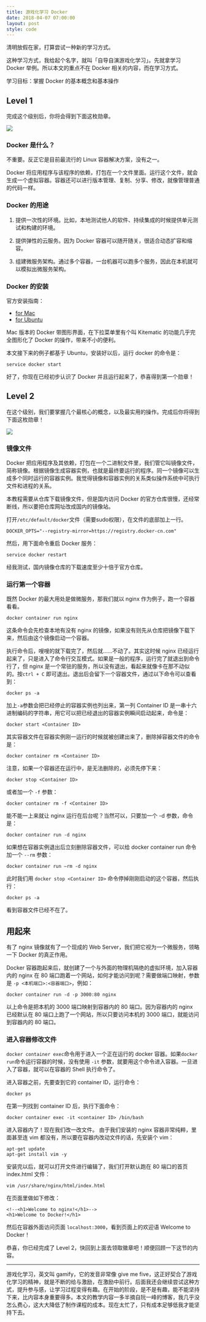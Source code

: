 ```yaml
---
title: 游戏化学习 Docker
date: 2018-04-07 07:00:00
layout: post
style: code
---
```


清明放假在家，打算尝试一种新的学习方式。

这种学习方式，我给起个名字，就叫「自导自演游戏化学习」。先就拿学习 Docker 举例。所以本文的重点不在 Docker 相关的内容，而在学习方式。

学习目标：掌握 Docker 的基本概念和基本操作


## Level 1
完成这个级别后，你将会得到下面这枚勋章。

<img class="center" src="/img/2018/gamify-learning-docker_level-1.png"/>

### Docker 是什么？
不重要。反正它是目前最流行的 Linux 容器解决方案，没有之一。

Docker 将应用程序与该程序的依赖，打包在一个文件里面。运行这个文件，就会生成一个虚拟容器。容器还可以进行版本管理、复制、分享、修改，就像管理普通的代码一样。

### Docker 的用途

1. 提供一次性的环境。比如，本地测试他人的软件、持续集成的时候提供单元测试和构建的环境。

2. 提供弹性的云服务。因为 Docker 容器可以随开随关，很适合动态扩容和缩容。

3. 组建微服务架构。通过多个容器，一台机器可以跑多个服务，因此在本机就可以模拟出微服务架构。

### Docker 的安装

官方安装指南：
- [for Mac](https://docs.docker.com/docker-for-mac/install/)
- [for Ubuntu](https://docs.docker.com/install/linux/docker-ce/ubuntu/)

Mac 版本的 Docker 带图形界面，在下拉菜单里有个叫 Kitematic 的功能几乎完全图形化了 Docker 的操作，带来不小的便利。

本文接下来的例子都基于 Ubuntu，安装好以后，运行 docker 的命令是：

	service docker start

好了，你现在已经初步认识了 Docker 并且运行起来了，恭喜得到第一个勋章！


## Level 2

在这个级别，我们要掌握几个最核心的概念，以及最实用的操作。完成后你将得到下面这枚勋章！

<img class="center" src="/img/2018/gamify-learning-docker_level-2.png"/>

### 镜像文件
Docker 把应用程序及其依赖，打包在一个二进制文件里，我们管它叫镜像文件，简称镜像。根据镜像生成容器实例，也就是最终要运行的程序。同一个镜像可以生成多个同时运行的容器实例。我觉得镜像和容器实例的关系类似操作系统中可执行文件和进程的关系。

本教程需要从仓库下载镜像文件，但是国内访问 Docker 的官方仓库很慢，还经常断线，所以要把仓库网址改成国内的镜像站。

打开`/etc/default/docker`文件（需要sudo权限），在文件的底部加上一行。

	DOCKER_OPTS="--registry-mirror=https://registry.docker-cn.com"

然后，用下面命令重启 Docker 服务：

	service docker restart

经我测试，国内镜像仓库的下载速度至少十倍于官方仓库。

### 运行第一个容器

既然 Docker 的最大用处是做微服务，那我们就以 nginx 作为例子，跑一个容器看看。

	docker container run nginx

这条命令会先检查本地有没有 nginx 的镜像，如果没有则先从仓库把镜像下载下来，然后由这个镜像启动一个容器。

执行命令后，嗖嗖的就下载完了，然后就……不动了。其实这时候 nginx 已经运行起来了，只是进入了命令行交互模式。如果是一般的程序，运行完了就退出到命令行了，但 nginx 是一个常驻的服务，所以没有退出，看起来就像卡在那不动似的。按`ctrl + C` 即可退出。退出后会留下一个容器文件，通过以下命令可以查看到：

	docker ps -a

加上`-a`参数会把已经停止的容器实例也列出来，第一列 Container ID 是一串十六进制编码的字符串，用它可以把已经退出的容器实例瞬间启动起来，命令是：

	docker start <Container ID>

其实容器文件在容器实例刚一运行的时候就被创建出来了，删除掉容器文件的命令是：

	docker container rm <Container ID>

注意，如果一个容器还在运行中，是无法删除的，必须先停下来：

	docker stop <Container ID>

或者加一个 `-f` 参数：

	docker container rm -f <Container ID>

能不能一上来就让 nginx 运行在后台呢？当然可以，只要加一个 -d 参数，命令是：

	docker container run -d nginx

如果想在容器实例退出后立刻删除容器文件，可以给 docker container run 命令加一个 `--rm` 参数：

	docker container run —rm -d nginx

此时我们用 `docker stop <Container ID>` 命令停掉刚刚启动的这个容器，然后执行：

	docker ps -a

看到容器文件已经不在了。

## 用起来
有了 nginx 镜像就有了一个现成的 Web Server，我们把它视为一个微服务，领略一下 Docker 的真正作用。

Docker 容器跑起来后，就创建了一个与外面的物理机隔绝的虚拟环境，加入容器内的 nginx 在 80 端口跑着一个网站，如何才能访问到呢？需要做端口映射，参数是 `-p <本机端口>:<容器端口>`，例如：

	docker container run -d -p 3000:80 nginx

以上命令是把本机的 3000 端口映射到容器内的 80 端口。因为容器内的 nginx 已经默认在 80 端口上跑了一个网站，所以只要访问本机的 3000 端口，就能访问到容器内的 80 端口。

### 进入容器修改文件

`docker container exec`命令用于进入一个正在运行的 docker 容器。如果`docker run`命令运行容器的时候，没有使用 `-it` 参数，就要用这个命令进入容器。一旦进入了容器，就可以在容器的 Shell 执行命令了。

进入容器之前，先要查到它的 container ID，运行命令：

	docker ps

在第一列找到 container ID 后，执行下面命令：

	docker container exec -it <container ID> /bin/bash

进入容器内了！现在我们改一改文件。
由于我们安装的 nginx 容器非常纯粹，里面甚至连 vim 都没有，所以要在容器内改动文件的话，先安装个 vim：

	apt-get update
	apt-get install vim -y

安装完以后，就可以打开文件进行编辑了，我们打开默认跑在 80 端口的首页 index.html 文件：

	vim /usr/share/nginx/html/index.html

在页面里做如下修改：
```
<!--<h1>Welcome to nginx!</h1>-->
<h1>Welcome to Docker!</h1>
```

然后在容器外面访问页面 `localhost:3000`，看到页面上的欢迎语 Welcome to Docker！

恭喜，你已经完成了 Level 2，快回到上面去领取徽章吧！顺便回顾一下这节的内容。

---

游戏化学习，英文叫 gamify，它的发音非常像 give me five，这正好契合了游戏化学习的精神，就是不断的给与激励，在激励中前行。后面我还会继续尝试这种方式，提升参与感，让学习过程变得有趣。在开始的阶段，是不是有趣，能不能坚持下来，比内容本身重要得多。本文的教学内容一多半摘自阮一峰的博客，我几乎没怎么费心，这大大降低了制作课程的成本。现在太忙了，只有成本足够低我才能坚持下去。




